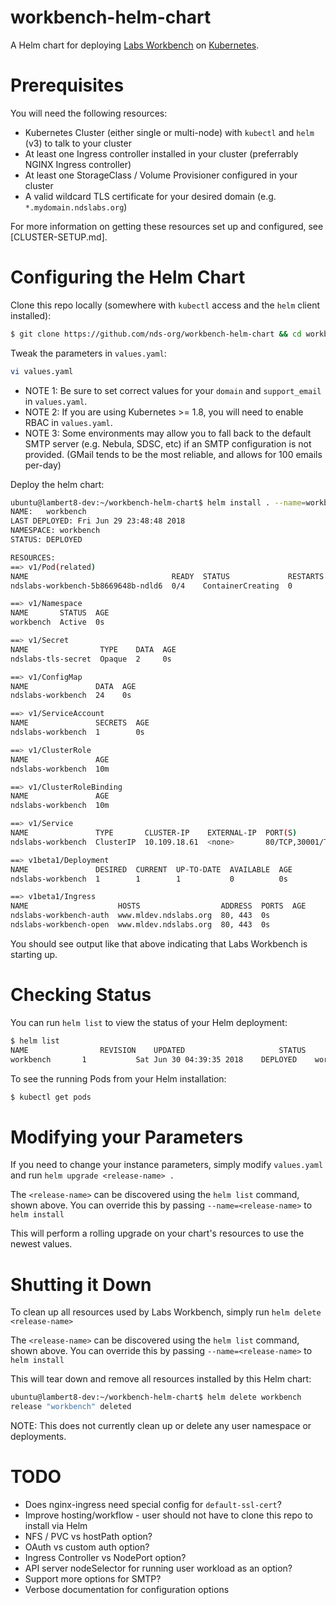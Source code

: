 # workbench-helm-chart
A Helm chart for deploying [Labs Workbench](https://github.com/nds-org/ndslabs) on [Kubernetes](https://github.com/kubernetes/kubernetes).

# Prerequisites
You will need the following resources:
* Kubernetes Cluster (either single or multi-node) with `kubectl` and `helm` (v3) to talk to your cluster
* At least one Ingress controller installed in your cluster (preferrably NGINX Ingress controller)
* At least one StorageClass / Volume Provisioner configured in your cluster
* A valid wildcard TLS certificate for your desired domain (e.g. `*.mydomain.ndslabs.org`)

For more information on getting these resources set up and configured, see [CLUSTER-SETUP.md].

# Configuring the Helm Chart
Clone this repo locally (somewhere with `kubectl` access and the `helm` client installed):
```bash
$ git clone https://github.com/nds-org/workbench-helm-chart && cd workbench-helm-chart/
```

Tweak the parameters in `values.yaml`:
```bash
vi values.yaml
```

* NOTE 1: Be sure to set correct values for your `domain` and `support_email` in `values.yaml`.
* NOTE 2: If you are using Kubernetes >= 1.8, you will need to enable RBAC in `values.yaml`.
* NOTE 3: Some environments may allow you to fall back to the default SMTP server (e.g. Nebula, SDSC, etc) if an SMTP configuration is not provided. (GMail tends to be the most reliable, and allows for 100 emails per-day)

Deploy the helm chart:
```bash
ubuntu@lambert8-dev:~/workbench-helm-chart$ helm install . --name=workbench --namespace=workbench
NAME:   workbench
LAST DEPLOYED: Fri Jun 29 23:48:48 2018
NAMESPACE: workbench
STATUS: DEPLOYED

RESOURCES:
==> v1/Pod(related)
NAME                                READY  STATUS             RESTARTS  AGE
ndslabs-workbench-5b8669648b-ndld6  0/4    ContainerCreating  0         0s

==> v1/Namespace
NAME       STATUS  AGE
workbench  Active  0s

==> v1/Secret
NAME                TYPE    DATA  AGE
ndslabs-tls-secret  Opaque  2     0s

==> v1/ConfigMap
NAME               DATA  AGE
ndslabs-workbench  24    0s

==> v1/ServiceAccount
NAME               SECRETS  AGE
ndslabs-workbench  1        0s

==> v1/ClusterRole
NAME               AGE
ndslabs-workbench  10m

==> v1/ClusterRoleBinding
NAME               AGE
ndslabs-workbench  10m

==> v1/Service
NAME               TYPE       CLUSTER-IP    EXTERNAL-IP  PORT(S)                  AGE
ndslabs-workbench  ClusterIP  10.109.18.61  <none>       80/TCP,30001/TCP,25/TCP  0s

==> v1beta1/Deployment
NAME               DESIRED  CURRENT  UP-TO-DATE  AVAILABLE  AGE
ndslabs-workbench  1        1        1           0          0s

==> v1beta1/Ingress
NAME                    HOSTS                  ADDRESS  PORTS  AGE
ndslabs-workbench-auth  www.mldev.ndslabs.org  80, 443  0s
ndslabs-workbench-open  www.mldev.ndslabs.org  80, 443  0s
```

You should see output like that above indicating that Labs Workbench is starting up.

# Checking Status
You can run `helm list` to view the status of your Helm deployment:
```bash
$ helm list
NAME            	REVISION	UPDATED                 	STATUS  	CHART          	NAMESPACE
workbench		1       	Sat Jun 30 04:39:35 2018	DEPLOYED	workbench-1.1.0	workbench
```

To see the running Pods from your Helm installation:
```bash
$ kubectl get pods
```

# Modifying your Parameters
If you need to change your instance parameters, simply modify `values.yaml` and run `helm upgrade <release-name> .`

The `<release-name>` can be discovered using the `helm list` command, shown above. You can override this by passing `--name=<release-name>` to `helm install`

This will perform a rolling upgrade on your chart's resources to use the newest values.

# Shutting it Down
To clean up all resources used by Labs Workbench, simply run `helm delete <release-name>`

The `<release-name>` can be discovered using the `helm list` command, shown above. You can override this by passing `--name=<release-name>` to `helm install`

This will tear down and remove all resources installed by this Helm chart:
```bash
ubuntu@lambert8-dev:~/workbench-helm-chart$ helm delete workbench
release "workbench" deleted
```

NOTE: This does not currently clean up or delete any user namespace or deployments.

# TODO
* Does nginx-ingress need special config for `default-ssl-cert`?
* Improve hosting/workflow - user should not have to clone this repo to install via Helm
* NFS / PVC vs hostPath option?
* OAuth vs custom auth option?
* Ingress Controller vs NodePort option?
* API server nodeSelector for running user workload as an option?
* Support more options for SMTP?
* Verbose documentation for configuration options
